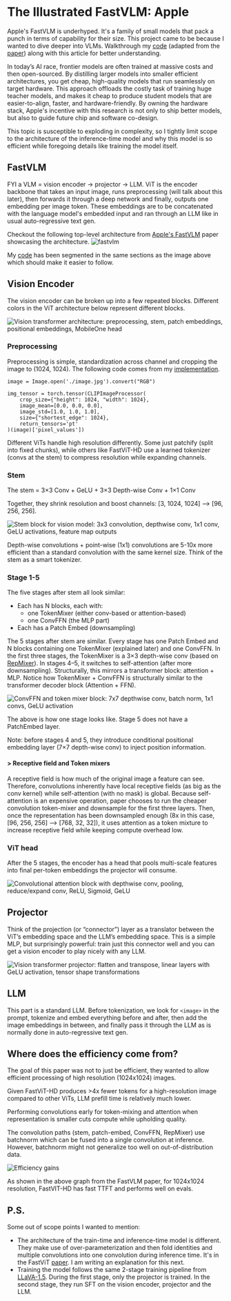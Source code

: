 # The Illustrated FastVLM: Apple
Apple's FastVLM is underhyped. It's a family of small models that pack a punch in terms of capability for their size. This project came to be because I wanted to dive deeper into VLMs. Walkthrough my [code](https://github.com/omkaark/models-from-scratch/blob/main/apple-fastvlm/fastvlm.ipynb) (adapted from the [paper](https://arxiv.org/html/2412.13303v2#bib.bib53)) along with this article for better understanding. 

In today’s AI race, frontier models are often trained at massive costs and then open-sourced. By distilling larger models into smaller efficient architectures, you get cheap, high-quality models that run seamlessly on target hardware. This approach offloads the costly task of training huge teacher models, and makes it cheap to produce student models that are easier-to-align, faster, and hardware-friendly. By owning the hardware stack, Apple's incentive with this research is not only to ship better models, but also to guide future chip and software co-design.

This topic is susceptible to exploding in complexity, so I tightly limit scope to the architecture of the inference-time model and why this model is so efficient while foregoing details like training the model itself.

## FastVLM
FYI a VLM = vision encoder -> projector -> LLM. ViT is the encoder backbone that takes an input image, runs preprocessing (will talk about this later), then forwards it through a deep network and finally, outputs one embedding per image token. These embeddings are to be concatenated with the language model's embedded input and ran through an LLM like in usual auto-regressive text gen.

Checkout the following top-level architecture from [Apple's FastVLM](https://www.arxiv.org/pdf/2412.13303) paper showcasing the architecture.
![fastvlm](https://raw.githubusercontent.com/omkaark/omkaark.github.io/refs/heads/main/public/6-vit/vlm.png?raw=true)

My [code](https://github.com/omkaark/models-from-scratch/blob/main/apple-fastvlm/fastvlm.ipynb) has been segmented in the same sections as the image above which should make it easier to follow. 

## Vision Encoder
The vision encoder can be broken up into a few repeated blocks. Different colors in the ViT architecture below represent different blocks.

<img style="max-height: 40rem !important;" src="https://raw.githubusercontent.com/omkaark/omkaark.github.io/refs/heads/main/public/6-vit/vit.png?raw=true" alt="Vision transformer architecture: preprocessing, stem, patch embeddings, positional embeddings, MobileOne head" />

### Preprocessing
Preprocessing is simple, standardization across channel and cropping the image to (1024, 1024). The following code comes from my [implementation](https://github.com/omkaark/models-from-scratch/blob/main/apple-fastvlm/fastvlm.ipynb).

```
image = Image.open('./image.jpg').convert("RGB")

img_tensor = torch.tensor(CLIPImageProcessor(
    crop_size={"height": 1024, "width": 1024},
    image_mean=[0.0, 0.0, 0.0],
    image_std=[1.0, 1.0, 1.0],
    size={"shortest_edge": 1024},
    return_tensors='pt'
)(image)['pixel_values'])
```

Different ViTs handle high resolution differently. Some just patchify (split into fixed chunks), while others like FastViT-HD use a learned tokenizer (convs at the stem) to compress resolution while expanding channels.

### Stem
The stem = 3×3 Conv + GeLU + 3×3 Depth-wise Conv + 1×1 Conv

Together, they shrink resolution and boost channels: [3, 1024, 1024] --> [96, 256, 256].

![Stem block for vision model: 3x3 convolution, depthwise conv, 1x1 conv, GeLU activations, feature map outputs](https://raw.githubusercontent.com/omkaark/omkaark.github.io/refs/heads/main/public/6-vit/stem.png?raw=true)

Depth-wise convolutions + point-wise (1x1) convolutions are 5-10x more efficient than a standard convolution with the same kernel size. Think of the stem as a smart tokenizer.

### Stage 1-5

The five stages after stem all look similar:
- Each has N blocks, each with:
  - one TokenMixer (either conv-based or attention-based)
  - one ConvFFN (the MLP part)
- Each has a Patch Embed (downsampling)

The 5 stages after stem are similar. Every stage has one Patch Embed and N blocks containing one TokenMixer (explained later) and one ConvFFN. In the first three stages, the TokenMixer is a 3×3 depth-wise conv (based on [RepMixer](https://arxiv.org/pdf/2303.14189)). In stages 4–5, it switches to self-attention (after more downsampling). Structurally, this mirrors a transformer block: attention + MLP. Notice how TokenMixer + ConvFFN is structurally similar to the transformer decoder block (Attention + FFN).

<img style="max-height: 40rem !important;" src="https://raw.githubusercontent.com/omkaark/omkaark.github.io/refs/heads/main/public/6-vit/stages.png?raw=true" alt="ConvFFN and token mixer block: 7x7 depthwise conv, batch norm, 1x1 convs, GeLU activation" />

The above is how one stage looks like. Stage 5 does not have a PatchEmbed layer.

Note: before stages 4 and 5, they introduce conditional positional embedding layer (7×7 depth-wise conv) to inject position information.

#### > Receptive field and Token mixers

A receptive field is how much of the original image a feature can see. Therefore, convolutions inherently have local receptive fields (as big as the conv kernel) while self-attention (with no mask) is global. Because self-attention is an expensive operation, paper chooses to run the cheaper convolution token-mixer and downsample for the first three layers. Then, once the representation has been downsampled enough (8x in this case, [96, 256, 256] --> [768, 32, 32]), it uses attention as a token mixture to increase receptive field while keeping compute overhead low.

### ViT head
After the 5 stages, the encoder has a head that pools multi-scale features into final per-token embeddings the projector will consume.

![Convolutional attention block with depthwise conv, pooling, reduce/expand conv, ReLU, Sigmoid, GeLU](https://raw.githubusercontent.com/omkaark/omkaark.github.io/refs/heads/main/public/6-vit/head.png?raw=true)

## Projector
Think of the projection (or “connector”) layer as a translator between the ViT’s embedding space and the LLM’s embedding space. This is a simple MLP, but surprisingly powerful: train just this connector well and you can get a vision encoder to play nicely with any LLM.

![Vision transformer projector: flatten and transpose, linear layers with GeLU activation, tensor shape transformations](https://raw.githubusercontent.com/omkaark/omkaark.github.io/refs/heads/main/public/6-vit/projector.png?raw=true)

## LLM

This part is a standard LLM. Before tokenization, we look for `<image>` in the prompt, tokenize and embed everything before and after, then add the image embeddings in between, and finally pass it through the LLM as is normally done in auto-regressive text gen.

## Where does the efficiency come from?

The goal of this paper was not to just be efficient, they wanted to allow efficient processing of high resolution (1024x1024) images.

Given FastViT-HD produces >4x fewer tokens for a high-resolution image compared to other ViTs, LLM prefill time is relatively much lower.

Performing convolutions early for token-mixing and attention when representation is smaller cuts compute while upholding quality.

The convolution paths (stem, patch-embed, ConvFFN, RepMixer) use batchnorm which can be fused into a single convolution at inference. However, batchnorm might not generalize too well on out-of-distribution data.

![Efficiency gains](https://raw.githubusercontent.com/omkaark/omkaark.github.io/refs/heads/main/public/6-vit/efficient.png?raw=true)

As shown in the above graph from the FastVLM paper, for 1024x1024 resolution, FastVIT-HD has fast TTFT and performs well on evals.


## P.S.
Some out of scope points I wanted to mention:
- The architecture of the train-time and inference-time model is different. They make use of over-parameterization and then fold identities and multiple convolutions into one convolution during inference time. It's in the FastViT [paper](https://arxiv.org/abs/2303.14189). I am writing an explanation for this next.
- Training the model follows the same 2-stage training pipeline from [LLaVA-1.5](https://arxiv.org/pdf/2310.03744). During the first stage, only the projector is trained. In the second stage, they run SFT on the vision encoder, projector and the LLM.
